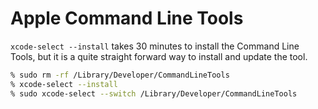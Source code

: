 # Apple Command Line Tools

`xcode-select --install` takes 30 minutes to install the Command Line Tools, but it is a quite straight forward way to install and update the tool.

```bash
% sudo rm -rf /Library/Developer/CommandLineTools
% xcode-select --install
% sudo xcode-select --switch /Library/Developer/CommandLineTools
```
